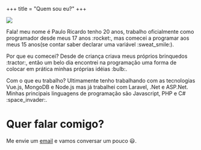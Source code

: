 +++
    title = "Quem sou eu?"
+++

<img src="https://avatars2.githubusercontent.com/u/20542050?s=400&u=dd2cda94b9fd4c62cb15be6d7dc4e33d211bee33&v=4" 
    class="profile image"/>

<p>
Fala! meu nome é Paulo Ricardo tenho 20 anos, trabalho oficialmente como programador desde meus 17 anos :rocket:, mas comecei a programar aos meus 15 anos(se contar saber declarar uma variável :sweat_smile:).
</p>

<p>
Por que eu comecei? Desde de criança criava meus próprios brinquedos :tractor:, então um belo dia encontrei na programação uma forma de colocar em prática minhas próprias idéias :bulb:.
</p>

<p>
Com o que eu trabalho? Ultimamente tenho trabalhando com as tecnologias Vue.js, MongoDB e Node.js mas já trabalhei com Laravel, .Net e ASP.Net. Minhas principais linguagens de programação são Javascript, PHP e C# :space_invader:.

# Quer falar comigo?
Me envie um <a href="maito:pauloricardodsn@gmail.com">email</a> e vamos conversar um pouco :smiley:.